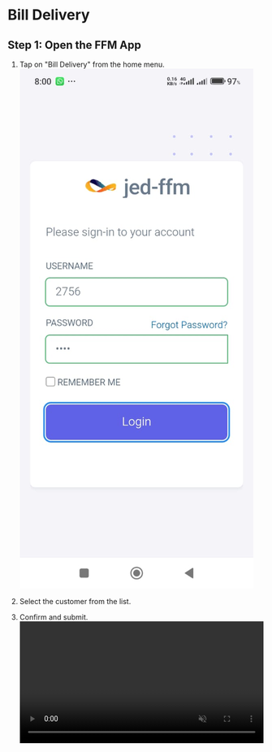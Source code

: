 # Bill Delivery

## Step 1: Open the FFM App
1. Tap on "Bill Delivery" from the home menu.  
   ![login_page](img/login_page.jpg)

2. Select the customer from the list.  

3. Confirm and submit.  
   <video autoplay loop muted width="100%">
     <source src="/video/short_view.mp4" type="video/mp4">
   </video>
